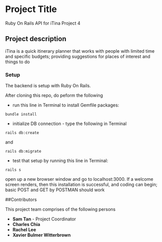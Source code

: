 # Project Title
Ruby On Rails API for iTina Project 4

## Project description
iTina is a quick itinerary planner that works with people with limited time and specific budgets; providing suggestions for places of interest and things to do

### Setup
The backend is setup with Ruby On Rails.

After cloning this repo, do peform the following

* run this line in Terminal to install Gemfile packages:

```
bundle install
```

* initialize DB connection - type the following in Terminal
```
rails db:create
```
and
```
rails db:migrate
```
* test that setup by running this line in Terminal:

```
rails s
```

open up a new browser window and go to localhost:3000. If a welcome screen renders, then this installation is successful, and coding can begin; basic POST and GET by POSTMAN should work

##Contributors

This project team comprises of the following persons

* **Sam Tan** - Project Coordinator
* **Charles Chia**
* **Rachel Lee**
* **Xavier Bulmer Witterbrown**
